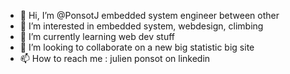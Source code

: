- 👋 Hi, I’m @PonsotJ embedded system engineer between other
- 👀 I’m interested in embedded system, webdesign, climbing
- 🌱 I’m currently learning web dev stuff 
- 💞️ I’m looking to collaborate on a new big statistic big site
- 📫 How to reach me : julien ponsot on linkedin

<!---
PonsotJ/PonsotJ is a ✨ special ✨ repository because its `README.md` (this file) appears on your GitHub profile.
You can click the Preview link to take a look at your changes.
--->
